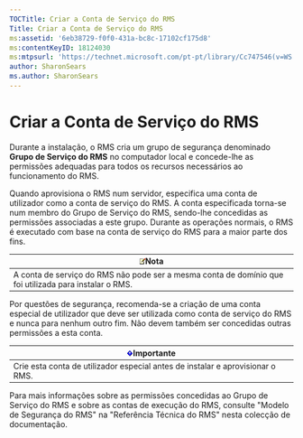 ```yaml
---
TOCTitle: Criar a Conta de Serviço do RMS
Title: Criar a Conta de Serviço do RMS
ms:assetid: '6eb38729-f0f0-431a-bc8c-17102cf175d8'
ms:contentKeyID: 18124030
ms:mtpsurl: 'https://technet.microsoft.com/pt-pt/library/Cc747546(v=WS.10)'
author: SharonSears
ms.author: SharonSears
---
```


Criar a Conta de Serviço do RMS
===============================

Durante a instalação, o RMS cria um grupo de segurança denominado **Grupo de Serviço do RMS** no computador local e concede-lhe as permissões adequadas para todos os recursos necessários ao funcionamento do RMS.

Quando aprovisiona o RMS num servidor, especifica uma conta de utilizador como a conta de serviço do RMS. A conta especificada torna-se num membro do Grupo de Serviço do RMS, sendo-lhe concedidas as permissões associadas a este grupo. Durante as operações normais, o RMS é executado com base na conta de serviço do RMS para a maior parte dos fins.

| ![](/security-updates/images/Cc747546.note(WS.10).gif)Nota                                  |
|--------------------------------------------------------------------------------------------------------|
| A conta de serviço do RMS não pode ser a mesma conta de domínio que foi utilizada para instalar o RMS. |

Por questões de segurança, recomenda-se a criação de uma conta especial de utilizador que deve ser utilizada como conta de serviço do RMS e nunca para nenhum outro fim. Não devem também ser concedidas outras permissões a esta conta.

| ![](/security-updates/images/Cc747546.Important(WS.10).gif)Importante |
|----------------------------------------------------------------------------------|
| Crie esta conta de utilizador especial antes de instalar e aprovisionar o RMS.   |

Para mais informações sobre as permissões concedidas ao Grupo de Serviço do RMS e sobre as contas de execução do RMS, consulte "Modelo de Segurança do RMS" na "Referência Técnica do RMS" nesta colecção de documentação.
